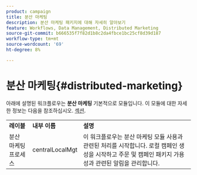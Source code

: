```yaml
---
product: campaign
title: 분산 마케팅
description: 분산 마케팅 패키지에 대해 자세히 알아보기
feature: Workflows, Data Management, Distributed Marketing
source-git-commit: b666535f7f82d1b8c2da4fbce1bc25cf8d39d187
workflow-type: tm+mt
source-wordcount: '69'
ht-degree: 8%

---
```



# 분산 마케팅{#distributed-marketing}



아래에 설명된 워크플로우는 **분산 마케팅** 기본적으로 모듈입니다. 이 모듈에 대한 자세한 정보는 다음을 참조하십시오. [섹션](../../distributed/using/about-distributed-marketing.md).

<table> 
 <tbody> 
  <tr> 
   <td> <strong>레이블</strong><br /> </td> 
   <td> <strong>내부 이름</strong><br /> </td> 
   <td> <strong>설명</strong><br /> </td> 
  </tr> 
  <tr> 
   <td> <span class="uicontrol">분산 마케팅 프로세스</span> <br /> </td> 
   <td> <span class="uicontrol">centralLocalMgt</span> <br /> </td> 
   <td> 이 워크플로우는 분산 마케팅 모듈 사용과 관련된 처리를 시작합니다. 로컬 캠페인 생성을 시작하고 주문 및 캠페인 패키지 가용성과 관련된 알림을 관리합니다.<br /> </td> 
  </tr> 
 </tbody> 
</table>

